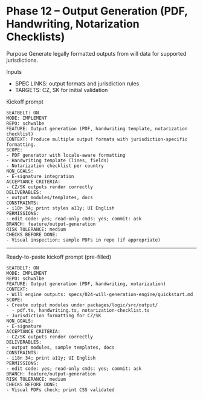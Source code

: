 # Phase 12 – Output Generation (PDF, Handwriting, Notarization Checklists)

Purpose
Generate legally formatted outputs from will data for supported jurisdictions.

Inputs
- SPEC LINKS: output formats and jurisdiction rules
- TARGETS: CZ, SK for initial validation

Kickoff prompt
```
SEATBELT: ON
MODE: IMPLEMENT
REPO: schwalbe
FEATURE: Output generation (PDF, handwriting template, notarization checklist)
CONTEXT: Produce multiple output formats with jurisdiction-specific formatting.
SCOPE:
- PDF generator with locale-aware formatting
- Handwriting template (lines, fields)
- Notarization checklist per country
NON_GOALS:
- E-signature integration
ACCEPTANCE CRITERIA:
- CZ/SK outputs render correctly
DELIVERABLES:
- output modules/templates, docs
CONSTRAINTS:
- i18n 34; print styles a11y; UI English
PERMISSIONS:
- edit code: yes; read-only cmds: yes; commit: ask
BRANCH: feature/output-generation
RISK TOLERANCE: medium
CHECKS BEFORE DONE:
- Visual inspection; sample PDFs in repo (if appropriate)
```

---

Ready-to-paste kickoff prompt (pre-filled)
```
SEATBELT: ON
MODE: IMPLEMENT
REPO: schwalbe
FEATURE: Output generation (PDF, handwriting, notarization)
CONTEXT:
- Will engine outputs: specs/024-will-generation-engine/quickstart.md
SCOPE:
- Create output modules under packages/logic/src/output/
  - pdf.ts, handwriting.ts, notarization-checklist.ts
- Jurisdiction formatting for CZ/SK
NON_GOALS:
- E-signature
ACCEPTANCE CRITERIA:
- CZ/SK outputs render correctly
DELIVERABLES:
- output modules, sample templates, docs
CONSTRAINTS:
- i18n 34; print a11y; UI English
PERMISSIONS:
- edit code: yes; read-only cmds: yes; commit: ask
BRANCH: feature/output-generation
RISK TOLERANCE: medium
CHECKS BEFORE DONE:
- Visual PDFs check; print CSS validated
```
